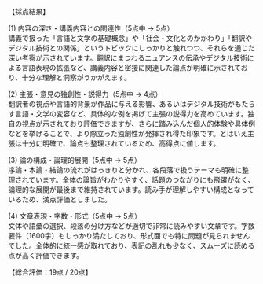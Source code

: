 【採点結果】

(1) 内容の深さ・講義内容との関連性（5点中 → 5点）  
講義で扱った「言語と文学の基礎概念」や「社会・文化とのかかわり」「翻訳やデジタル技術との関係」というトピックにしっかりと触れつつ、それらを通じた深い考察が示されています。翻訳にまつわるニュアンスの伝承やデジタル技術による言語表現の拡張など、講義内容と密接に関連した論点が明確に示されており、十分な理解と洞察がうかがえます。

(2) 主張・意見の独創性・説得力（5点中 → 4点）  
翻訳者の視点や言語的背景が作品に与える影響、あるいはデジタル技術がもたらす言語・文学の変容など、具体的な例を掲げて主張の説得力を高めています。独自の視点が示されており評価できますが、さらに踏み込んだ個人的体験や具体例などを挙げることで、より際立った独創性が発揮され得た印象です。とはいえ主張は十分に明確で、論点も整理されているため、高得点に値します。

(3) 論の構成・論理的展開（5点中 → 5点）  
序論・本論・結論の流れがはっきりと分かれ、各段落で扱うテーマも明確に整理されています。全体の論旨がわかりやすく、話題のつながりにも飛躍がなく、論理的な展開が最後まで維持されています。読み手が理解しやすい構成となっているため、満点評価としました。

(4) 文章表現・字数・形式（5点中 → 5点）  
文体や語彙の選択、段落の分け方などが適切で非常に読みやすい文章です。字数要件（1600字）もしっかり満たしており、形式面でも特に問題が見られませんでした。全体的に統一感が取れており、表記の乱れも少なく、スムーズに読める点が高く評価できます。

【総合評価：19点 / 20点】  
